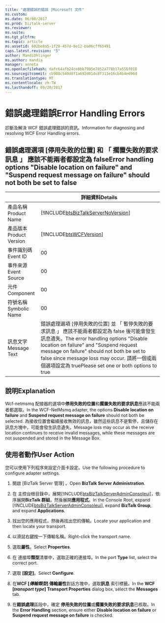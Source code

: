 ```yaml
---
title: "處理錯誤的錯誤 |Microsoft 文件"
ms.custom: 
ms.date: 06/08/2017
ms.prod: biztalk-server
ms.reviewer: 
ms.suite: 
ms.tgt_pltfrm: 
ms.topic: article
ms.assetid: 602be8a5-1f28-457d-8e12-ba06cff65491
caps.latest.revision: "5"
author: MandiOhlinger
ms.author: mandia
manager: anneta
ms.openlocfilehash: dafc64afb24ce8bb7995e7852a778b17a556f018
ms.sourcegitcommit: cb908c540d8f1a692d01dc8f313e16cb4b4e696d
ms.translationtype: MT
ms.contentlocale: zh-TW
ms.lasthandoff: 09/20/2017
---
```

# <a name="error-handling-errors"></a><span data-ttu-id="325e0-102">錯誤處理錯誤</span><span class="sxs-lookup"><span data-stu-id="325e0-102">Error Handling Errors</span></span>
<span data-ttu-id="325e0-103">診斷及解決 WCF 錯誤處理錯誤的資訊。</span><span class="sxs-lookup"><span data-stu-id="325e0-103">Information for diagnosing and resolving WCF Error Handling errors.</span></span>  

## <a name="error-handling-options-disable-location-on-failure-and-suspend-request-message-on-failure-should-not-both-be-set-to-false"></a><span data-ttu-id="325e0-104">錯誤處理選項 [停用失敗的位置] 和 「 擱置失敗的要求訊息 」 應該不能兩者都設定為 false</span><span class="sxs-lookup"><span data-stu-id="325e0-104">Error handling options "Disable location on failure" and "Suspend request message on failure" should not both be set to false</span></span>    
||<span data-ttu-id="325e0-105">詳細資料</span><span class="sxs-lookup"><span data-stu-id="325e0-105">Details</span></span>|  
|-|-|  
|<span data-ttu-id="325e0-106">產品名稱</span><span class="sxs-lookup"><span data-stu-id="325e0-106">Product Name</span></span>|[!INCLUDE[btsBizTalkServerNoVersion](../includes/btsbiztalkservernoversion-md.md)]|  
|<span data-ttu-id="325e0-107">產品版本</span><span class="sxs-lookup"><span data-stu-id="325e0-107">Product Version</span></span>|[!INCLUDE[btsWCFVersion](../includes/btswcfversion-md.md)]|  
|<span data-ttu-id="325e0-108">事件識別碼</span><span class="sxs-lookup"><span data-stu-id="325e0-108">Event ID</span></span>|<span data-ttu-id="325e0-109">0</span><span class="sxs-lookup"><span data-stu-id="325e0-109">0</span></span>|  
|<span data-ttu-id="325e0-110">事件來源</span><span class="sxs-lookup"><span data-stu-id="325e0-110">Event Source</span></span>|<span data-ttu-id="325e0-111">0</span><span class="sxs-lookup"><span data-stu-id="325e0-111">0</span></span>|  
|<span data-ttu-id="325e0-112">元件</span><span class="sxs-lookup"><span data-stu-id="325e0-112">Component</span></span>|<span data-ttu-id="325e0-113">0</span><span class="sxs-lookup"><span data-stu-id="325e0-113">0</span></span>|  
|<span data-ttu-id="325e0-114">符號名稱</span><span class="sxs-lookup"><span data-stu-id="325e0-114">Symbolic Name</span></span>|<span data-ttu-id="325e0-115">0</span><span class="sxs-lookup"><span data-stu-id="325e0-115">0</span></span>|  
|<span data-ttu-id="325e0-116">訊息文字</span><span class="sxs-lookup"><span data-stu-id="325e0-116">Message Text</span></span>|<span data-ttu-id="325e0-117">錯誤處理選項 [停用失敗的位置] 並 「 暫停失敗的要求訊息 」 應該不能兩者都設定為 false 後可能會發生訊息遺失。</span><span class="sxs-lookup"><span data-stu-id="325e0-117">The error handling options "Disable location on failure" and "Suspend request message on failure" should not both be set to false since message loss may occur.</span></span> <span data-ttu-id="325e0-118">請將一個或兩個選項設定為 true</span><span class="sxs-lookup"><span data-stu-id="325e0-118">Please set one or both options to true</span></span>|  
  
## <a name="explanation"></a><span data-ttu-id="325e0-119">說明</span><span class="sxs-lookup"><span data-stu-id="325e0-119">Explanation</span></span>  
 <span data-ttu-id="325e0-120">Wcf-netmsmq 配接器的選項中**停用失敗的位置**和**擱置失敗的要求訊息**應該不能兩者都選取。</span><span class="sxs-lookup"><span data-stu-id="325e0-120">In the WCF-NetMsmq adapter, the options **Disable location on failure** and **Suspend request message on failure** should not both be selected.</span></span> <span data-ttu-id="325e0-121">為接收位置會繼續接收無效的訊息，雖然這些訊息不是暫停，且儲存在訊息方塊中，可能會發生訊息遺失。</span><span class="sxs-lookup"><span data-stu-id="325e0-121">Message loss may occur as the receive location continues to receive invalid messages, while these messages are not suspended and stored in the Message Box.</span></span>  
  
## <a name="user-action"></a><span data-ttu-id="325e0-122">使用者動作</span><span class="sxs-lookup"><span data-stu-id="325e0-122">User Action</span></span>  
 <span data-ttu-id="325e0-123">您可以使用下列程序來設定介面卡設定。</span><span class="sxs-lookup"><span data-stu-id="325e0-123">Use the following procedure to configure adapter settings.</span></span>    

1. <span data-ttu-id="325e0-124">開啟 [BizTalk Server 管理] 。</span><span class="sxs-lookup"><span data-stu-id="325e0-124">Open **BizTalk Server Administration**.</span></span>  
  
2.  <span data-ttu-id="325e0-125">在 主控台根目錄中，展開[!INCLUDE[btsBizTalkServerAdminConsoleui](../includes/btsbiztalkserveradminconsoleui-md.md)]，依序展開**BizTalk 群組**，然後展開**應用程式**。</span><span class="sxs-lookup"><span data-stu-id="325e0-125">In the Console Root, expand [!INCLUDE[btsBizTalkServerAdminConsoleui](../includes/btsbiztalkserveradminconsoleui-md.md)], expand **BizTalk Group**, and expand **Applications**.</span></span>  
  
3.  <span data-ttu-id="325e0-126">找出您的應用程式，然後再找出您的傳輸。</span><span class="sxs-lookup"><span data-stu-id="325e0-126">Locate your application and then locate your transport.</span></span>  
  
4.  <span data-ttu-id="325e0-127">以滑鼠右鍵按一下傳輸名稱。</span><span class="sxs-lookup"><span data-stu-id="325e0-127">Right-click the transport name.</span></span>  
  
5.  <span data-ttu-id="325e0-128">選取**屬性**。</span><span class="sxs-lookup"><span data-stu-id="325e0-128">Select **Properties**.</span></span>  
  
6.  <span data-ttu-id="325e0-129">在 連接埠**類型**清單中，選取正確的連接埠。</span><span class="sxs-lookup"><span data-stu-id="325e0-129">In the port **Type** list, select the correct port.</span></span>  
  
7.  <span data-ttu-id="325e0-130">選取 **[設定]**。</span><span class="sxs-lookup"><span data-stu-id="325e0-130">Select **Configure**.</span></span>  
  
8.  <span data-ttu-id="325e0-131">在**WCF [***傳輸類型***] 傳輸屬性**對話方塊中，選取**訊息** 索引標籤。</span><span class="sxs-lookup"><span data-stu-id="325e0-131">In the **WCF [***transport type***] Transport Properties** dialog box, select the **Messages** tab.</span></span>  
  
9. <span data-ttu-id="325e0-132">在**錯誤處理**區段中，確定 **停用失敗的位置**或**擱置失敗的要求訊息**已核取。</span><span class="sxs-lookup"><span data-stu-id="325e0-132">In the **Error Handling** section, ensure either **Disable location on failure** or **Suspend request message on failure** is checked.</span></span>